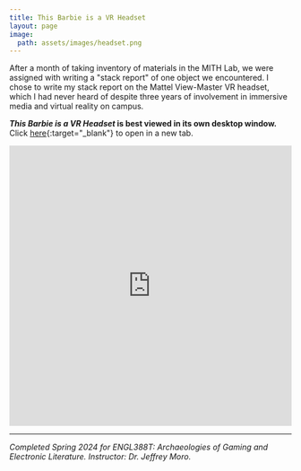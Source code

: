 ```yaml
---
title: This Barbie is a VR Headset
layout: page
image:
  path: assets/images/headset.png
---
```


After a month of taking inventory of materials in the MITH Lab, we were assigned with writing a "stack report" of one object we encountered. I chose to write my stack report on the Mattel View-Master VR headset, which I had never heard of despite three years of involvement in immersive media and virtual reality on campus.   

***This Barbie is a VR Headset* is best viewed in its own desktop window.** Click [here](https://storymaps.arcgis.com/stories/521c2b8ae32643578c90d34ec7ec26ce){:target="_blank"} to open in a new tab.

<iframe src="https://storymaps.arcgis.com/stories/521c2b8ae32643578c90d34ec7ec26ce" width="100%" height="500px" frameborder="0" allowfullscreen allow="geolocation"></iframe>

---

*Completed Spring 2024 for ENGL388T: Archaeologies of Gaming and Electronic Literature. Instructor: Dr. Jeffrey Moro.*
